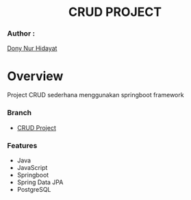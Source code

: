 <h1 align="center">
<br>
CRUD PROJECT
</h1>

### Author : 
[Dony Nur Hidayat](https://www.linkedin.com/in/donynurh/)

# Overview

Project CRUD sederhana menggunakan springboot framework

### Branch
* [CRUD Project](https://github.com/donynurh/BLQ-Project-CRUD/tree/main/crud)

### Features
* Java
* JavaScript
* Springboot
* Spring Data JPA
* PostgreSQL
